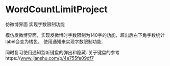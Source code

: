 # WordCountLimitProject
仿微博界面 实现字数限制功能

模仿发微博界面，实现发微博时字数限制为140字的功能，超出后右下角字数统计label会变为橘色。
使用通知来实现字数限制功能.

同时复习使用通知监听键盘的弹出和隐藏.
关于键盘的参考https://www.jianshu.com/p/4e755fe09df7
